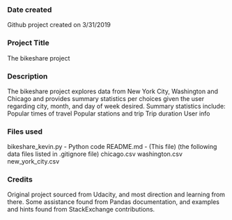 ### Date created
Github project created on 3/31/2019

### Project Title
The bikeshare project 

### Description
The bikeshare project explores data from New York City, Washington and Chicago and provides summary statistics per choices given the user regarding  city, month, and day of week desired.
Summary statistics include: 
   Popular times of travel
   Popular stations and trip
   Trip duration
   User info


### Files used
bikeshare_kevin.py - Python code
README.md - (This file)
(the following data files listed in .gitignore file)
    chicago.csv
    washington.csv
    new_york_city.csv 

### Credits
Original project sourced from Udacity, and most direction and learning from there.  Some assistance found from Pandas documentation, and examples and hints found from StackExchange contributions.

